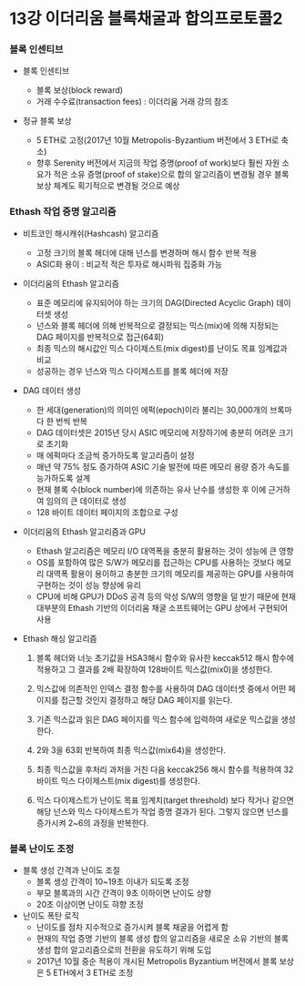 # 13강 이더리움 블록채굴과 합의프로토콜2

### 블록 인센티브

- 블록 인센티브
  - 블록 보상(block reward)
  - 거래 수수료(transaction fees) : 이더리움 거래 강의 참조

- 정규 블록 보상
  - 5 ETH로 고정(2017년 10월 Metropolis-Byzantium 버전에서 3 ETH로 축소) 
  - 향후 Serenity 버전에서 지금의 작업 증명(proof of work)보다 훨씬 자원 소요가 적은 소유 증명(proof of stake)으로 합의 알고리즘이 변경될 경우 블록 보상 체계도 획기적으로 변경될 것으로 예상



### Ethash 작업 증명 알고리즘

- 비트코인 해시캐쉬(Hashcash) 알고리즘
  - 고정 크기의 블록 헤더에 대해 넌스를 변경하며 해시 함수 반복 적용
  - ASIC화 용이 : 비교적 적은 투자로 해시파워 집중화 가능

- 이더리움의 Ethash 알고리즘
  - 표준 메모리에 유지되어야 하는 크기의 DAG(Directed Acyclic Graph) 데이터셋 생성
  - 넌스와 블록 헤더에 의해 반복적으로 결정되는 믹스(mix)에 의해 지정되는 DAG 페이지를 반복적으로 접근(64회)
  - 최종 믹스의 해시값인 믹스 다이제스트(mix digest)를 난이도 목표 임계값과 비교
  - 성공하는 경우 넌스와 믹스 다이제스트를 블록 헤더에 저장

- DAG 데이터 생성

  - 한 세대(generation)의 의미인 에퍽(epoch)이라 불리는 30,000개의 브록마다 한 번씩 반복
  - DAG  데이터셋은 2015년 당시 ASIC 메모리에 저장하기에 충분히 어려운 크기로 초기화
  - 매 에퍽마다 조금씩 증가하도록 알고리즘이 설정
  - 매년 약 75% 정도 증가하여 ASIC 기술 발전에 따른 메모리 용량 증가 속도를 능가하도록 설계
  - 현재 블록 수(block number)에 의존하는 유사 난수를 생성한 후 이에 근거하여 임의의 큰 데이터로 생성
  - 128 바이트 데이터 페이지의 조합으로 구성

- 이더리움의 Ethash 알고리즘과 GPU

  - Ethash 알고리즘은 메모리 I/O 대역폭을 충분히 활용하는 것이 성능에 큰 영향
  - OS를 포함하여 많은 S/W가 메모리를 접근하는 CPU를 사용하는 것보다 메모리 대역폭 활용이 용이하고 충분한 크기의 메모리를 제공하는 GPU를 사용하여 구현하는 것이 성능 향상에 유리
  - CPU에 비해 GPU가 DDoS 공격 등의 악성 S/W의 영향을 덜 받기 때문에 현재 대부분의 Ethash 기반의 이더리움 채굴 소프트웨어는 GPU 상에서 구현되어 사용

- Ethash 해싱 알고리즘

  1. 블록 헤더와 너늣 초기값을 HSA3해시 함수와 유사한 keccak512 해시 함수에 적용하고 그 결과를 2배 확장하여 128바이트 믹스값(mix0)을 생성한다.

  2. 믹스값에 의존적인 인덱스 결정 함수를 사용하여 DAG 데이터셋 중에서 어떤 페이지를 접근할 것인지 결정하고 해당 DAG 페이지를 읽는다. 

  3. 기존 믹스값과 읽은 DAG 페이지를 믹스 함수에 입력하여 새로운 믹스값을 생성한다.
  4. 2와 3을 63회 반복하여 최종 믹스값(mix64)을 생성한다.
  5. 최종 믹스값을 후처리 과저을 거친 다음 keccak256 해시 함수를 적용하여 32바이트 믹스 다이제스트(mix digest)를 생성한다.
  6. 믹스 다이제스트가 난이도 목표 임계치(target threshold) 보다 작거나 같으면 해당 넌스와 믹스 다이제스트가 작업 증명 결과가 된다. 그렇지 않으면 넌스를 증가시켜 2~6의 과정을 반복한다.



### 블록 난이도 조정

- 블록 생성 간격과 난이도 조절
  - 블록 생성 간격이 10~19초 이내가 되도록 조정
  - 부모 블록과의 시간 간격이 9초 이하이면 난이도 상향
  - 20초 이상이면 난이도 햐향 조정
- 난이도 폭탄 로직
  - 난이도를 점차 지수적으로 증가시켜 블록 채굴을 어렵게 함
  - 현재의 작업 증명 기반의 블록 생성 합의 알고리즘을 새로운 소유 기반의 블록 생성 합의 알고리즘으로의 전환을 유도하기 위해 도입
  - 2017년 10월 중순 적용이 개시된 Metropolis Byzantium 버전에서 블록 보상은 5 ETH에서 3 ETH로 조정